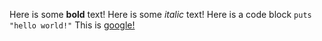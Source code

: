 Here is some **bold** text!
Here is some *italic* text!
Here is a code block ``` puts "hello world!" ```
This is [google!](https://www.google.com)


